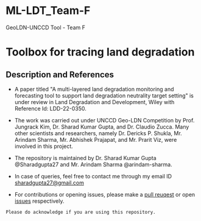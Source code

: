 # ML-LDT_Team-F
GeoLDN-UNCCD Tool - Team F

# Toolbox for tracing land degradation

## Description and References

- A paper titled "A multi-layered land degradation monitoring and forecasting tool to support land degradation neutrality target setting" is under review in Land Degradation and Development, Wiley with Reference Id: LDD-22-0350.

- The work was carried out under UNCCD Geo-LDN Competition by Prof. Jungrack Kim, Dr. Sharad Kumar Gupta, and Dr. Claudio Zucca. Many other scientists and researchers, namely Dr. Dericks P. Shukla, Mr. Arindam Sharma, Mr. Abhishek Prajapat, and Mr. Prarit Viz, were involved in this project.

- The repository is maintained by Dr. Sharad Kumar Gupta @Sharadgupta27 and Mr. Arindam Sharma @arindam-sharma.
- In case of queries, feel free to contact me through my email ID sharadgupta27@gmail.com
- For contributions or opening issues, please make a [pull reuqest](https://github.com/sharadgupta27/ML-LDT_Team-F/pulls) or open [issues](https://github.com/sharadgupta27/ML-LDT_Team-F/issues) respectively.

`Please do acknowledge if you are using this repository.`
